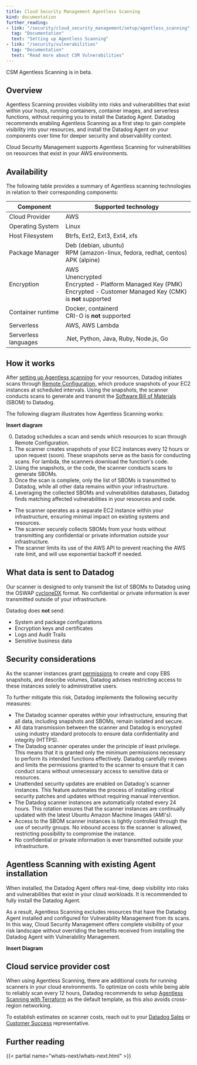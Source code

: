 ```yaml
---
title: Cloud Security Management Agentless Scanning
kind: documentation
further_reading:
- link: "/security/cloud_security_management/setup/agentless_scanning"
  tag: "Documentation"
  text: "Setting up Agentless Scanning"
- link: "/security/vulnerabilities"
  tag: "Documentation"
  text: "Read more about CSM Vulnerabilities"
---
```


<div class="alert alert-info">CSM Agentless Scanning is in beta.</div>

## Overview

Agentless Scanning provides visibility into risks and vulnerabilities that exist within your hosts, running containers, container images, and serverless functions, without requiring you to install the Datadog Agent. Datadog recommends enabling Agentless Scanning as a first step to gain complete visibility into your resources, and install the Datadog Agent on your components over time for deeper security and observability context.

Cloud Security Management supports Agentless Scanning for vulnerabilities on resources that exist in your AWS environments.

## Availability

The following table provides a summary of Agentless scanning technologies in relation to their corresponding components:

| Component                   | Supported technology                                        |
|-----------------------------|-------------------------------------------------------------|
| Cloud Provider              | AWS                                                         |
| Operating System            | Linux                                                       |
| Host Filesystem             | Btrfs, Ext2, Ext3, Ext4, xfs                                |
| Package Manager             | Deb (debian, ubuntu) <br> RPM (amazon-linux, fedora, redhat, centos) <br> APK (alpine) |
| Encryption                  | AWS </br> Unencrypted </br> Encrypted - Platform Managed Key (PMK) </br> Encrypted - Customer Managed Key (CMK) is **not** supported |
| Container runtime           | Docker, containerd </br> CRI-O is **not** supported                                         |
| Serverless                  | AWS, AWS Lambda                                             |
| Serverless languages        | .Net, Python, Java, Ruby, Node.js, Go                        |

## How it works

After [setting up Agentless scanning][1] for your resources, Datadog initiates scans through [Remote Configuration,][2] which produce snapshots of your EC2 instances at scheduled intervals. Using the snapshots, the scanner conducts scans to generate and transmit the [Software Bill of Materials][8] (SBOM) to Datadog.

The following diagram illustrates how Agentless Scanning works:

**Insert diagram**

0. Datadog schedules a scan and sends which resources to scan through Remote Configuration.
1. The scanner creates snapshots of your EC2 instances every 12 hours or upon request (soon). These snapshots serve as the basis for conducting scans. For lambda, the scanners download the function's code.
2. Using the snapshots, or the code, the scanner conducts scans to generate SBOMs.
3. Once the scan is complete, only the list of SBOMs is transmitted to Datadog, while all other data remains within your infrastructure.
4. Leveraging the collected SBOMs and vulnerabilities databases, Datadog finds matching affected vulnerabilities in your resources and code.

- The scanner operates as a separate EC2 instance within your infrastructure, ensuring minimal impact on existing systems and resources.
- The scanner securely collects SBOMs from your hosts without transmitting any confidential or private information outside your infrastructure.
- The scanner limits its use of the AWS API to prevent reaching the AWS rate limit, and will use exponential backoff if needed.


## What data is sent to Datadog
Our scanner is designed to only transmit the list of SBOMs to Datadog using the OSWAP [cycloneDX][5] format. No confidential or private information is ever transmitted outside of your infrastructure.

Datadog does **not** send:
- System and package configurations
- Encryption keys and certificates
- Logs and Audit Trails
- Sensitive business data


## Security considerations

As the scanner instances grant [permissions][3] to create and copy EBS snapshots, and describe volumes, Datadog advises restricting access to these instances solely to administrative users. 

To further mitigate this risk, Datadog implements the following security measures:

- The Datadog scanner operates _within_ your infrastructure, ensuring that all data, including snapshots and SBOMs, remain isolated and secure.
- All data transmission between the scanner and Datadog is encrypted using industry standard protocols to ensure data confidentiality and integrity (HTTPS).
- The Datadog scanner operates under the principle of least privilege. This means that it is granted only the minimum permissions necessary to perform its intended functions effectively. Datadog carefully reviews and limits the permissions granted to the scanner to ensure that it can conduct scans without unnecessary access to sensitive data or resources.
- Unattended security updates are enabled on Datadog's scanner instances. This feature automates the process of installing critical security patches and updates without requiring manual intervention.
- The Datadog scanner instances are automatically rotated every 24 hours. This rotation ensures that the scanner instances are continually updated with the latest Ubuntu Amazon Machine Images (AMI's).
- Access to the SBOM scanner instances is tightly controlled through the use of security groups. No inbound access to the scanner is allowed, restricting possibility to compromise the instance.
- No confidential or private information is ever transmitted outside your infrastructure.


## Agentless Scanning with existing Agent installation

When installed, the Datadog Agent offers real-time, deep visibility into risks and vulnerabilities that exist in your cloud workloads. It is recommended to fully install the Datadog Agent.

As a result, Agentless Scanning excludes resources that have the Datadog Agent installed and configured for Vulnerability Management from its scans. In this way, Cloud Security Management offers complete visibility of your risk landscape without overriding the benefits received from installing the Datadog Agent with Vulnerability Management.

**Insert Diagram**

## Cloud service provider cost

When using Agentless Scanning, there are additional costs for running scanners in your cloud environments. To optimize on costs while being able to reliably scan every 12 hours, Datadog recommends to setup [Agentless Scanning with Terraform][4] as the default template, as this also avoids cross-region networking. 

To establish estimates on scanner costs, reach out to your [Datadog Sales][6] or [Customer Success][7] representative.


## Further reading

{{< partial name="whats-next/whats-next.html" >}}

[1]: /security/cloud_security_management/setup/agentless_scanning
[2]: /agent/remote_config/?tab=configurationyamlfile
[3]: /security/cloud_security_management/setup/agentless_scanning/#permissions
[4]: /security/cloud_security_management/setup/agentless_scanning#terraform
[5]: https://cyclonedx.org/
[6]: mailto:sales@datadoghq.com
[7]: mailto:success@datadoghq.com
[8]: https://www.cisa.gov/sbom